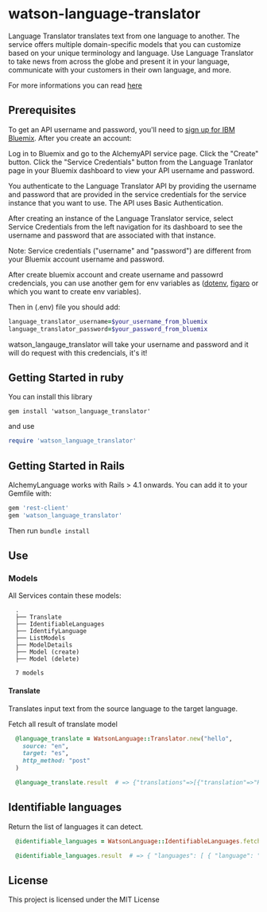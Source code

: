 # watson-language-translator

Language Translator translates text from one language to another. The service offers multiple domain-specific models that you can customize based on your unique terminology and language. Use Language Translator to take news from across the globe and present it in your language, communicate with your customers in their own language, and more.

For more informations you can read [here](https://www.ibm.com/watson/developercloud/doc/language-translator/index.html)

## Prerequisites

To get an API username and password, you'll need to [sign up for IBM Bluemix](https://console.ng.bluemix.net/registration/). After you create an account:

Log in to Bluemix and go to the AlchemyAPI service page.
Click the "Create" button.
Click the "Service Credentials" button from the Language Tranlator page in your Bluemix dashboard to view your API username and password.

You authenticate to the Language Translator API by providing the username and password that are provided in the service credentials for the service instance that you want to use. The API uses Basic Authentication.

After creating an instance of the Language Translator service, select Service Credentials from the left navigation for its dashboard to see the username and password that are associated with that instance.

Note: Service credentials ("username" and "password") are different from your Bluemix account username and password.

After create bluemix account and create username and passowrd credencials, you can use another gem for env variables as ([dotenv](https://github.com/bkeepers/dotenv), [figaro](https://github.com/laserlemon/figaro) or which you want to create env variables).

Then in (.env) file you should add:

```ruby
language_translator_username=$your_username_from_bluemix
language_translator_password=$your_password_from_bluemix
```

watson_langauge_translator will take your username and password and it will do request with this credencials, it's it!

## Getting Started in ruby
You can install this library

`gem install 'watson_language_translator'`

and use

```ruby
require 'watson_language_translator'
```

## Getting Started in Rails
AlchemyLanguage works with Rails > 4.1 onwards. You can add it to your Gemfile with:

```ruby
gem 'rest-client'
gem 'watson_language_translator'
```

Then run `bundle install`

## Use

### Models 
  
  All Services contain these models:

  ```
    .
    ├── Translate
    ├── IdentifiableLanguages
    ├── IdentifyLanguage
    ├── ListModels
    ├── ModelDetails
    ├── Model (create)
    ├── Model (delete)
  
    7 models
  ```

#### Translate

Translates input text from the source language to the target language.

Fetch all result of translate model

  ```ruby
    @language_translate = WatsonLanguage::Translator.new("hello",
      source: "en",
      target: "es",
      http_method: "post"
    )
  
    @language_translate.result  # => {"translations"=>[{"translation"=>"Hola"}], "word_count"=>1, "character_count"=>5}
 ```
 
## Identifiable languages
Return the list of languages it can detect.

  ```ruby
    @identifiable_languages = WatsonLanguage::IdentifiableLanguages.fetch
  
    @identifiable_languages.result  # => { "languages": [ { "language": "af", "name": "Afrikaans"}, { "language": "ar",                                                "name": "Arabic" } ...] }
 ```
 
## License

This project is licensed under the MIT License
